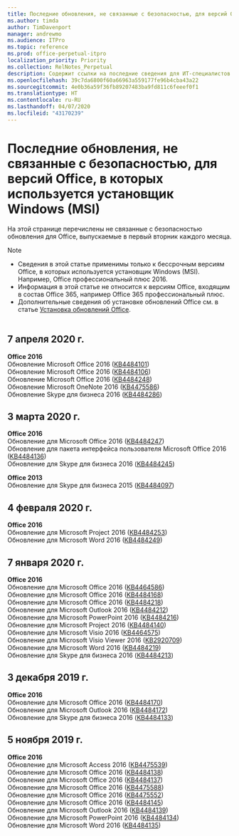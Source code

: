 ```yaml
---
title: Последние обновления, не связанные с безопасностью, для версий Office, в которых используется установщик Windows (MSI)
ms.author: timda
author: TimDavenport
manager: andrewmo
ms.audience: ITPro
ms.topic: reference
ms.prod: office-perpetual-itpro
localization_priority: Priority
ms.collection: RelNotes_Perpetual
description: Содержит ссылки на последние сведения для ИТ-специалистов об обновлениях, не связанных с безопасностью, для бессрочных версий Office 2016, Office 2013 и Office 2010
ms.openlocfilehash: 39c7da6800f60a66963a559177fe96b4cba43a22
ms.sourcegitcommit: 4e0b36a59f36fb89207483ba9fd811c6feeef0f1
ms.translationtype: HT
ms.contentlocale: ru-RU
ms.lasthandoff: 04/07/2020
ms.locfileid: "43170239"
---
```

# <a name="latest-non-security-updates-for-versions-of-office-that-use-windows-installer-msi"></a>Последние обновления, не связанные с безопасностью, для версий Office, в которых используется установщик Windows (MSI)

На этой странице перечислены не связанные с безопасностью обновления для Office, выпускаемые в первый вторник каждого месяца.

> [!NOTE]
> - Сведения в этой статье применимы только к бессрочным версиям Office, в которых используется установщик Windows (MSI). Например, Office профессиональный плюс 2016.
> - Информация в этой статье не относится к версиям Office, входящим в состав Office 365, например Office 365 профессиональный плюс.
> - Дополнительные сведения об установке обновлений Office см. в статье [Установка обновлений Office](https://support.office.com/article/2ab296f3-7f03-43a2-8e50-46de917611c5).
<br/><br/>

## <a name="april-7-2020"></a>7 апреля 2020 г.

**Office 2016**<br/>
Обновление Microsoft Office 2016 ([KB4484101](https://support.microsoft.com/help/4484101))<br/>
Обновление Microsoft Office 2016 ([KB4484106](https://support.microsoft.com/help/4484106))<br/>
Обновление Microsoft Office 2016 ([KB4484248](https://support.microsoft.com/help/4484248))<br/>
Обновление Microsoft OneNote 2016 ([KB4475586](https://support.microsoft.com/help/4475586))<br/>
Обновление Skype для бизнеса 2016 ([KB4484286](https://support.microsoft.com/help/4484286)) <br/>


## <a name="march-3-2020"></a>3 марта 2020 г.

**Office 2016**<br/>
Обновление для Microsoft Office 2016 ([KB4484247](https://support.microsoft.com/help/4484247))<br/> Обновление для пакета интерфейса пользователя Microsoft Office 2016 ([KB4484136](https://support.microsoft.com/help/4484136))<br/>
Обновление для Skype для бизнеса 2016 ([KB4484245](https://support.microsoft.com/help/4484245)) <br/>

**Office 2013**<br/>
Обновление для Skype для бизнеса 2015 ([KB4484097](https://support.microsoft.com/help/4484097))<br/>


## <a name="february-4-2020"></a>4 февраля 2020 г.

**Office 2016**<br/>
Обновление для Microsoft Project 2016 ([KB4484253](https://support.microsoft.com/help/4484253)) <br/>
Обновление для Microsoft Word 2016 ([KB4484249](https://support.microsoft.com/help/4484249)) <br/>

## <a name="january-7-2020"></a>7 января 2020 г.

**Office 2016**<br/>
Обновление для Microsoft Office 2016 ([KB4464586](https://support.microsoft.com/help/4464586)) <br/>
Обновление для Microsoft Office 2016 ([KB4484168](https://support.microsoft.com/help/4484168)) <br/>
Обновление для Microsoft Office 2016 ([KB4484218](https://support.microsoft.com/help/4484218)) <br/>
Обновление для Microsoft Outlook 2016 ([KB4484212](https://support.microsoft.com/help/4484212)) <br/>
Обновление для Microsoft PowerPoint 2016 ([KB4484216](https://support.microsoft.com/help/4484216)) <br/>
Обновление для Microsoft Project 2016 ([KB4484140](https://support.microsoft.com/help/4484140)) <br/>
Обновление для Microsoft Visio 2016 ([KB4464575](https://support.microsoft.com/help/4464575)) <br/>
Обновление для Microsoft Visio Viewer 2016 ([KB2920709](https://support.microsoft.com/help/2920709)) <br/>
Обновление для Microsoft Word 2016 ([KB4484219](https://support.microsoft.com/help/4484219)) <br/>
Обновление для Skype для бизнеса 2016 ([KB4484213](https://support.microsoft.com/help/4484213)) <br/>


## <a name="december-3-2019"></a>3 декабря 2019 г.

**Office 2016**<br/>
Обновление для Microsoft Office 2016 ([KB4484170](https://support.microsoft.com/help/4484170)) <br/>
Обновление для Microsoft Outlook 2016 ([KB4484172](https://support.microsoft.com/help/4484172)) <br/>
Обновление для Skype для бизнеса 2016 ([KB4484133](https://support.microsoft.com/help/4484133)) <br/>

## <a name="november-5-2019"></a>5 ноября 2019 г.

**Office 2016**<br/>
Обновление для Microsoft Access 2016 ([KB4475539](https://support.microsoft.com/help/4475539)) <br/>
Обновление для Microsoft Office 2016 ([KB4484138](https://support.microsoft.com/help/4484138)) <br/>
Обновление для Microsoft Office 2016 ([KB4484137](https://support.microsoft.com/help/4484137)) <br/>
Обновление для Microsoft Office 2016 ([KB4475588](https://support.microsoft.com/help/4475588)) <br/>
Обновление для Microsoft Office 2016 ([KB4475552](https://support.microsoft.com/help/4475552)) <br/>
Обновление для Microsoft Office 2016 ([KB4484145](https://support.microsoft.com/help/4484145)) <br/>
Обновление для Microsoft Outlook 2016 ([KB4484139](https://support.microsoft.com/help/4484139)) <br/>
Обновление для Microsoft PowerPoint 2016 ([KB4484134](https://support.microsoft.com/help/4484134)) <br/>
Обновление для Microsoft Word 2016 ([KB4484135](https://support.microsoft.com/help/4484135)) <br/>
